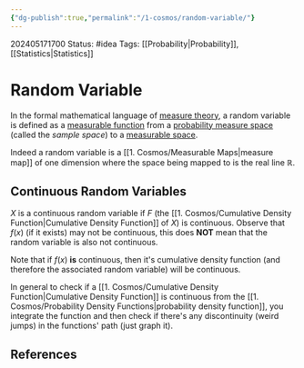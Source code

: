 ```yaml
---
{"dg-publish":true,"permalink":"/1-cosmos/random-variable/"}
---
```


202405171700
Status: #idea
Tags: [[Probability\|Probability]], [[Statistics\|Statistics]]
# Random Variable
In the formal mathematical language of [measure theory](https://en.wikipedia.org/wiki/Measure_theory "Measure theory"), a random variable is defined as a [measurable function](https://en.wikipedia.org/wiki/Measurable_function "Measurable function") from a [probability measure space](https://en.wikipedia.org/wiki/Probability_measure_space "Probability measure space") (called the _sample space_) to a [measurable space](https://en.wikipedia.org/wiki/Measurable_space "Measurable space").

Indeed a random variable is a [[1. Cosmos/Measurable Maps\|measure map]] of one dimension where the space being mapped to is the real line $\mathbb R$.

## Continuous Random Variables
$X$ is a continuous random variable if $F$ (the [[1. Cosmos/Cumulative Density Function\|Cumulative Density Function]] of $X$) is continuous.
Observe that $f(x)$ (if it exists) may not be continuous, this does **NOT** mean that the random variable is also not continuous. 

Note that if $f(x)$ **is** continuous, then it's cumulative density function (and therefore the associated random variable) will be continuous.

In general to check if a [[1. Cosmos/Cumulative Density Function\|Cumulative Density Function]] is continuous from the [[1. Cosmos/Probability Density Functions\|probability density function]], you integrate the function and then check if there's any discontinuity (weird jumps) in the functions' path (just graph it).
## References
